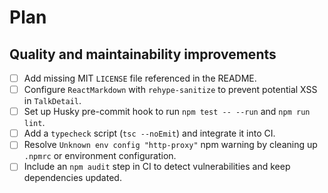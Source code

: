 # Plan

## Quality and maintainability improvements
- [ ] Add missing MIT `LICENSE` file referenced in the README.
- [ ] Configure `ReactMarkdown` with `rehype-sanitize` to prevent potential XSS in `TalkDetail`.
- [ ] Set up Husky pre-commit hook to run `npm test -- --run` and `npm run lint`.
- [ ] Add a `typecheck` script (`tsc --noEmit`) and integrate it into CI.
- [ ] Resolve `Unknown env config "http-proxy"` npm warning by cleaning up `.npmrc` or environment configuration.
- [ ] Include an `npm audit` step in CI to detect vulnerabilities and keep dependencies updated.
